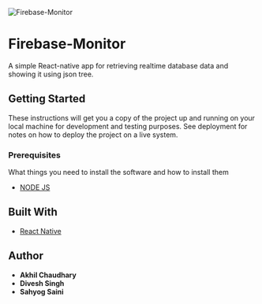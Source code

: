 ![Firebase-Monitor](https://i.ibb.co/98mS265/firebase-app.png)
# Firebase-Monitor

A simple React-native app for retrieving realtime database data and showing it using json tree.

## Getting Started

These instructions will get you a copy of the project up and running on your local machine for development and testing purposes. See deployment for notes on how to deploy the project on a live system.

### Prerequisites

What things you need to install the software and how to install them

* [NODE JS](https://nodejs.org/en/)

## Built With

* [React Native](https://reactnative.dev/)


## Author

* **Akhil Chaudhary** 
* **Divesh Singh** 
* **Sahyog Saini** 
